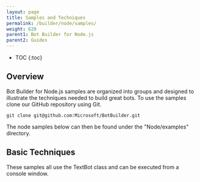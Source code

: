 ```yaml
---
layout: page
title: Samples and Techniques
permalink: /builder/node/samples/
weight: 620
parent1: Bot Builder for Node.js
parent2: Guides
---
```


* TOC
{:toc}

## Overview
Bot Builder for Node.js samples are organized into groups and designed to illustrate the techniques needed to build great bots. To use the samples clone our GitHub repository using Git.

    git clone git@github.com:Microsoft/BotBuilder.git

The node samples below can then be found under the "Node/examples" directory. 

## Basic Techniques
These samples all use the TextBot class and can be executed from a console window. 